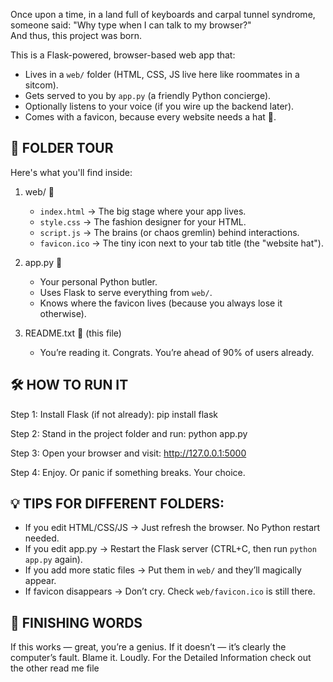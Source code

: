 Once upon a time, in a land full of keyboards and carpal tunnel syndrome,
someone said: "Why type when I can talk to my browser?"  
And thus, this project was born.  

This is a Flask-powered, browser-based web app that:
- Lives in a `web/` folder (HTML, CSS, JS live here like roommates in a sitcom).
- Gets served to you by `app.py` (a friendly Python concierge).
- Optionally listens to your voice (if you wire up the backend later).
- Comes with a favicon, because every website needs a hat 🎩.

📂 FOLDER TOUR
---------------
Here's what you'll find inside:

1. web/ 🎨  
   - `index.html` → The big stage where your app lives.  
   - `style.css` → The fashion designer for your HTML.  
   - `script.js` → The brains (or chaos gremlin) behind interactions.  
   - `favicon.ico` → The tiny icon next to your tab title (the "website hat").

2. app.py 🐍  
   - Your personal Python butler.
   - Uses Flask to serve everything from `web/`.
   - Knows where the favicon lives (because you always lose it otherwise).

3. README.txt 📜 (this file)  
   - You’re reading it. Congrats. You’re ahead of 90% of users already.

🛠 HOW TO RUN IT
-----------------
Step 1: Install Flask (if not already):
pip install flask

Step 2: Stand in the project folder and run:
python app.py

Step 3: Open your browser and visit:
http://127.0.0.1:5000

Step 4: Enjoy. Or panic if something breaks. Your choice.

💡 TIPS FOR DIFFERENT FOLDERS:
-------------------------------
- If you edit HTML/CSS/JS → Just refresh the browser. No Python restart needed.
- If you edit app.py → Restart the Flask server (CTRL+C, then run `python app.py` again).
- If you add more static files → Put them in `web/` and they’ll magically appear.
- If favicon disappears → Don’t cry. Check `web/favicon.ico` is still there.

🎉 FINISHING WORDS
-------------------
If this works — great, you’re a genius.
If it doesn’t — it’s clearly the computer’s fault. Blame it. Loudly.
For the Detailed Information check out the other read me file 

